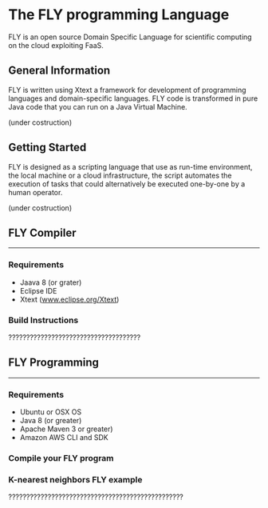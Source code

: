 # The FLY programming Language

FLY is an open source Domain Specific Language for scientific computing on the cloud exploiting FaaS.

## General Information

FLY is written using Xtext a framework for development of programming languages and domain-specific languages. FLY code is transformed in pure Java code that you can run on a Java Virtual Machine.

(under costruction)

## Getting Started

FLY is designed as a scripting language that use as run-time environment, the local machine or a cloud infrastructure, the script automates the execution of tasks that could alternatively be executed one-by-one by a human operator.

(under costruction)

## FLY Compiler 
-----------------------------------------------------------------------------------------------------------

### Requirements

- Jaava 8 (or grater)
- Eclipse IDE
- Xtext (www.eclipse.org/Xtext)

### Build Instructions

?????????????????????????????????????

## FLY Programming
-------------------------------------------------------------------------------------------------------------

### Requirements

- Ubuntu or OSX OS
- Java 8 (or greater)
- Apache Maven 3 or greater)
- Amazon AWS CLI and SDK

### Compile your FLY program

### K-nearest neighbors FLY example

?????????????????????????????????????????????????


